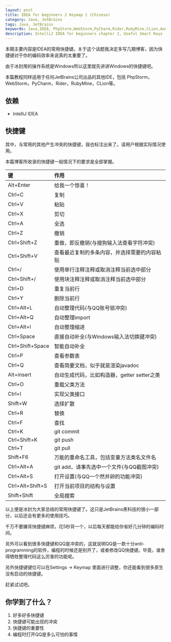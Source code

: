 ```yaml
---
layout: post
title: IDEA for beginners 2 Keymap 1 (Chinese)
category: Java, JetBrains
tags: Java, JetBrains
keywords: Java,IDEA, PhpStorm,WebStorm,PyCharm,Rider,RubyMine,CLion,Android Studio
description: IntelliJ IDEA for beginners chapter 2, Useful Smart Keys
---
```


本期主要内容是IDEA的常用快捷键。关于这个话题我决定多写几期博客，因为快捷键对于你的编码效率来说真的太重要了。

由于冰封用的操作系统是Windows所以这里就先讲讲Windows的快捷键吧。

本篇教程同样适用于任何JetBrains公司出品的其他IDE，包括 PhpStorm，WebStorm，PyCharm，Rider，RubyMine，CLion等。

## 依赖

- IntelliJ IDEA

## 快捷键

其中，与常用的其他产生冲突的快捷键，我也标注出来了。请用户根据实际情况使用。

本篇博客所收录的快捷键一般情况下的要求是全部掌握。

键 | 作用
:---|:---
Alt+Enter | 给我一个惊喜！
Ctrl+C | 复制
Ctrl+V | 粘贴
Ctrl+X | 剪切
Ctrl+A | 全选
Ctrl+Z | 撤销
Ctrl+Shift+Z | 重做，即反撤销(与搜狗输入法查看字符冲突)
Ctrl+Shift+V | 查看最近复制的多条内容，并选择需要的内容粘贴
Ctrl+/ | 使用单行注释注释或取消注释当前选中部分
Ctrl+Shift+/ | 使用块注释注释或取消注释当前选中部分
Ctrl+D | 重复当前行
Ctrl+Y | 删除当前行
Ctrl+Alt+L | 自动整理代码(与QQ账号锁冲突)
Ctrl+Alt+Q | 自动整理import
Ctrl+Alt+I | 自动整理缩进
Ctrl+Space | 直接自动补全(与Windows输入法切换键冲突)
Ctrl+Shift+Space | 智能自动补全
Ctrl+P | 查看参数表
Ctrl+Q | 查看简要文档，似乎就是渲染javadoc
Alt+insert | 自动生成代码，比如构造器，getter setter之类
Ctrl+O | 重载父类方法
Ctrl+I | 实现父类接口
Shift+W | 选择扩散
Ctrl+R | 替换
Ctrl+F | 查找
Ctrl+K | git commit
Ctrl+Shift+K | git push
Ctrl+T | git pull
Shift+F6 | 万能的重命名工具，包括变量方法类名文件名
Ctrl+Alt+A | git add，请事先选中一个文件(与QQ截图冲突)
Ctrl+Alt+S | 打开设置(与QQ一个然并卵的功能冲突)
Ctrl+Alt+Shift+S | 打开当前项目的结构与设置
Shift+Shift|全局搜索


以上便是冰封为大家总结的常用快捷键了。这只是JetBrains黑科技的很小一部分，以后还会有更多的使用技巧。

千万不要嫌背快捷键麻烦，花5秒背一个，以后每天都能给你省好几分钟的编码时间。

另外可以看到很多快捷键和QQ是冲突的，这就说明QQ是一款十分anti-programming的软件，编程的时候还是别开了，或者修改QQ快捷键。毕竟，谁舍得牺牲整理代码这么厉害的功能呢。

另外快捷键键位可以在Settings -> Keymap 里面进行调整，你还能看到很多原生没有启动的快捷键。

赶紧试试吧。

## 你学到了什么？
1. 好多好多快捷键
1. 快捷键可能出现的冲突
1. 快捷键的重要性
1. 编程时打开QQ是多么可怕的事情